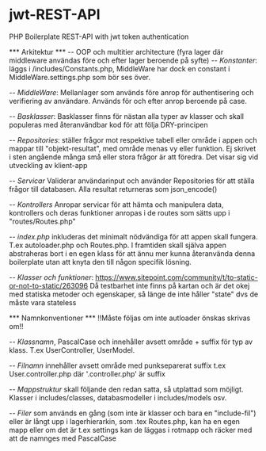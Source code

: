 # jwt-REST-API
PHP Boilerplate REST-API with jwt token authentication 

*** Arkitektur ***
-- OOP och multitier architecture (fyra lager där middleware användas före och efter lager beroende på syfte)
-- *Konstanter*: läggs i /includes/Constants.php, MiddleWare har dock en constant i MiddleWare.settings.php som bör ses över.

-- *MiddleWare*: Mellanlager som används före anrop för authentisering och verifiering av användare. Används för och efter anrop beroende på case. 

-- *Basklasser*: Basklasser finns för nästan alla typer av klasser och skall populeras med återanvändbar kod för att följa DRY-principen

-- *Repositories*: ställer frågor mot respektive tabell eller område i appen och mappar till "objekt-resultat", med område menas vy eller funktion. Ej skrivet i sten angående många små eller stora frågor är att föredra. Det visar sig vid utveckling av klient-app

-- *Servicar* Validerar användarinput och använder Repositories för att ställa frågor till databasen. Alla resultat returneras som json_encode()

-- *Kontrollers* Anropar servicar för att hämta och manipulera data, kontrollers och deras funktioner anropas i de routes som sätts upp i "routes/Routes.php" 

-- *index.php* inkluderas det minimalt nödvändiga för att appen skall fungera. T.ex autoloader.php och Routes.php. I framtiden skall själva appen abstraheras bort i en egen klass för att ännu mer kunna återanvända denna boilerplate utan att knyta den till någon specifik lösning.

-- *Klasser och funktioner*:
https://www.sitepoint.com/community/t/to-static-or-not-to-static/263096
Då testbarhet inte finns på kartan och är det okej med statiska metoder och egenskaper, så länge de inte håller "state" dvs de måste vara stateless

*** Namnkonventioner ***
!!Måste följas om inte autloader önskas skrivas om!!

-- *Klassnamn*, PascalCase och innehåller avsett område + suffix för typ av klass. T.ex UserController, UserModel.

-- *Filnamn* innehåller avsett område med punkseparerat suffix t.ex User.controller.php där '.controller.php' är suffix

-- *Mappstruktur* skall följande den redan satta, så utplattad som möjligt.
Klasser i includes/classes, databasmodeller i includes/models osv.

-- *Filer* som används en gång (som inte är klasser och bara en "include-fil") eller är långt upp i lagerhierarkin, som .tex Routes.php, kan ha en egen mapp eller om det är t.ex settings kan de läggas i rotmapp och räcker med att de namnges med PascalCase
